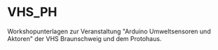 # VHS_PH
Workshopunterlagen zur Veranstaltung "Arduino Umweltsensoren und Aktoren" der VHS Braunschweig und dem Protohaus.
